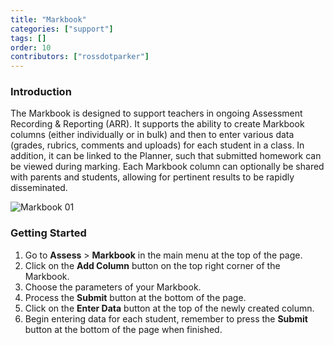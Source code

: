 ```yaml
---
title: "Markbook"
categories: ["support"]
tags: []
order: 10
contributors: ["rossdotparker"]
---
```


### Introduction

The Markbook is designed to support teachers in ongoing Assessment Recording & Reporting (ARR). It supports the ability to create Markbook columns (either individually or in bulk) and then to enter various data (grades, rubrics, comments and uploads) for each student in a class. In addition, it can be linked to the Planner, such that submitted homework can be viewed during marking. Each Markbook column can optionally be shared with parents and students, allowing for pertinent results to be rapidly disseminated.

![Markbook 01](https://docs.gibbonedu.org/img/teachers/markbook.png)

### Getting Started

1.  Go to **Assess** > **Markbook** in the main menu at the top of the page.
2.  Click on the **Add Column** button on the top right corner of the Markbook.
3.  Choose the parameters of your Markbook.
4.  Process the **Submit** button at the bottom of the page.
5.  Click on the **Enter Data** button at the top of the newly created column.
6.  Begin entering data for each student, remember to press the **Submit** button at the bottom of the page when finished.
